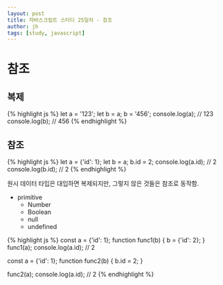 ```yaml
---
layout: post
title: 자바스크립트 스터디 25일차 - 참조
author: jh
tags: [study, javascript]
---
```

# 참조
## 복제
{% highlight js %}
let a = '123';
let b = a;
b = '456';
console.log(a); // 123
console.log(b); // 456
{% endhighlight %}

## 참조
{% highlight js %}
let a = {'id': 1};
let b = a;
b.id = 2;
console.log(a.id); // 2
console.log(b.id); // 2
{% endhighlight %}

원시 데이터 타입은 대입하면 복제되지만, 그렇지 않은 것들은 참조로 동작함.
* primitive
    * Number
    * Boolean
    * null
    * undefined

{% highlight js %}
const a = {'id': 1};
function func1(b) {
    b = {'id': 2};
}
func1(a);
console.log(a.id); // 2

const a = {'id': 1};
function func2(b) {
    b.id = 2;
}

func2(a);
console.log(a.id); // 2
{% endhighlight %}
